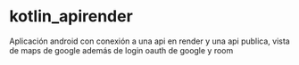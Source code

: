 # kotlin_apirender
Aplicación android con conexión a una api en render y una api publica, vista de maps de google además de login oauth de google y room
